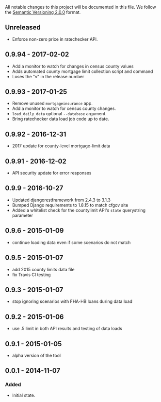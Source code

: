 All notable changes to this project will be documented in this file.
We follow the [Semantic Versioning 2.0.0](http://semver.org/) format.

## Unreleased
- Enforce non-zero price in ratechecker API.

## 0.9.94 - 2017-02-02
- Add a monitor to watch for changes in census county values
- Adds automated county mortgage limit collection script and command
- Loses the "v" in the release number

## 0.9.93 - 2017-01-25
- Remove unused `mortgageinsurance` app.
- Add a monitor to watch for census county changes.
- `load_daily_data` optional `--database` argument.
- Bring ratechecker data load job code up to date.

## 0.9.92 - 2016-12-31
- 2017 update for county-level mortgage-limit data 

## 0.9.91 - 2016-12-02
- API security update for error responses

## 0.9.9 - 2016-10-27
- Updated djangorestframework from 2.4.3 to 3.1.3
- Bumped Django requirements to 1.8.15 to match cfgov site
- Added a whitelist check for the countylimit API's `state` querystring parameter

## 0.9.6 - 2015-01-09
- continue loading data even if some scenarios do not match

## 0.9.5 - 2015-01-07
- add 2015 county limits data file
- fix Travis CI testing

## 0.9.3 - 2015-01-07
- stop ignoring scenarios with FHA-HB loans during data load

## 0.9.2 - 2015-01-06
- use .5 limit in both API results and testing of data loads

## 0.9.1 - 2015-01-05
- alpha version of the tool


## 0.0.1 - 2014-11-07

### Added
- Initial state.
